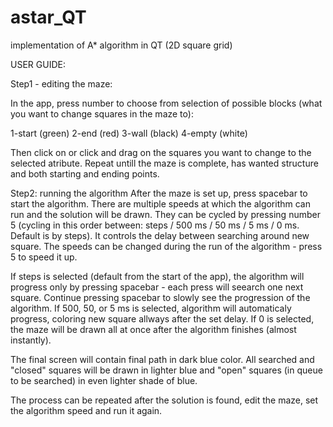 # astar_QT
implementation of A* algorithm in QT (2D square grid)


USER GUIDE:

Step1 - editing the maze:

In the app, press number to choose from selection of possible blocks (what you want to change squares in the maze to):

1-start (green)
2-end (red)
3-wall (black)
4-empty (white)

Then click on or click and drag on the squares you want to change to the selected atribute. Repeat untill the maze is complete, has wanted structure and both starting and ending points.


Step2: running the algorithm
After the maze is set up, press spacebar to start the algorithm. There are multiple speeds at which the algorithm can run and the solution will be drawn. They can be cycled by pressing number 5 (cycling in this order between:  steps / 500 ms / 50 ms / 5 ms / 0 ms. Default is by steps). It controls the delay between searching around new square. The speeds can be changed during the run of the algorithm - press 5 to speed it up.

If steps is selected (default from the start of the app), the algorithm will progress only by pressing spacebar - each press will seearch one next square. Continue pressing spacebar to slowly see the progression of the algorithm.
If 500, 50, or 5 ms is selected, algorithm will automaticaly progress, coloring new square allways after the set delay.
If 0 is selected, the maze will be drawn all at once after the algorithm finishes (almost instantly).

The final screen will contain final path in dark blue color. All searched and "closed" squares will be drawn in lighter blue and "open" squares (in queue to be searched) in even lighter shade of blue.

The process can be repeated after the solution is found, edit the maze, set the algorithm speed and run it again.
